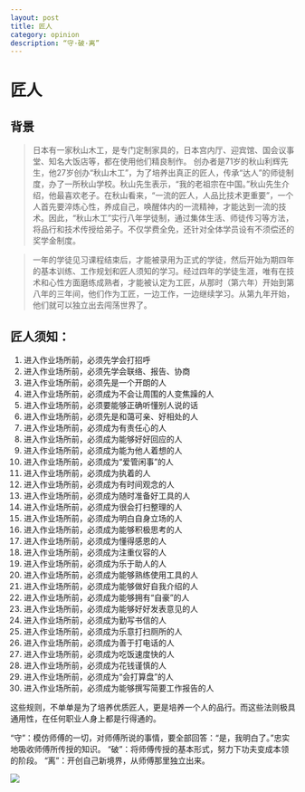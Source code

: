 ```yaml
---
layout: post
title: 匠人
category: opinion
description: “守·破·离”
---
```




# 匠人

## 背景

>日本有一家秋山木工，是专门定制家具的，日本宫内厅、迎宾馆、国会议事堂、知名大饭店等，都在使用他们精良制作。
创办者是71岁的秋山利辉先生，他27岁创办“秋山木工”，为了培养出真正的匠人，传承“达人”的师徒制度，办了一所秋山学校。秋山先生表示，“我的老祖宗在中国。”秋山先生介绍，他最喜欢老子。在秋山看来，“一流的匠人，人品比技术更重要”，一个人首先要淬炼心性，养成自己，唤醒体内的一流精神，才能达到一流的技术。因此，“秋山木工”实行八年学徒制，通过集体生活、师徒传习等方法，将品行和技术传授给弟子。不仅学费全免，还针对全体学员设有不须偿还的奖学金制度。
	
>一年的学徒见习课程结束后，才能被录用为正式的学徒，然后开始为期四年的基本训练、工作规划和匠人须知的学习。经过四年的学徒生涯，唯有在技术和心性方面磨练成熟者，才能被认定为工匠，从那时（第六年）开始到第八年的三年间，他们作为工匠，一边工作，一边继续学习。从第九年开始，他们就可以独立出去闯荡世界了。


## 匠人须知：

1. 进入作业场所前，必须先学会打招呼
1. 进入作业场所前，必须先学会联络、报告、协商 
1. 进入作业场所前，必须先是一个开朗的人 
1. 进入作业场所前，必须成为不会让周围的人变焦躁的人 
1. 进入作业场所前，必须要能够正确听懂别人说的话 
1. 进入作业场所前，必须先是和蔼可亲、好相处的人 
1. 进入作业场所前，必须成为有责任心的人 
1. 进入作业场所前，必须成为能够好好回应的人
1. 进入作业场所前，必须成为能为他人着想的人 
1. 进入作业场所前，必须成为“爱管闲事”的人 
1. 进入作业场所前，必须成为执着的人 
1. 进入作业场所前，必须成为有时间观念的人 
1. 进入作业场所前，必须成为随时准备好工具的人 
1. 进入作业场所前，必须成为很会打扫整理的人 
1. 进入作业场所前，必须成为明白自身立场的人
1. 进入作业场所前，必须成为能够积极思考的人
1. 进入作业场所前，必须成为懂得感恩的人
1. 进入作业场所前，必须成为注重仪容的人
1. 进入作业场所前，必须成为乐于助人的人
1. 进入作业场所前，必须成为能够熟练使用工具的人 
1. 进入作业场所前，必须成为能够做好自我介绍的人 
1. 进入作业场所前，必须成为能够拥有“自豪”的人 
1. 进入作业场所前，必须成为能够好好发表意见的人 
1. 进入作业场所前，必须成为勤写书信的人 
1. 进入作业场所前，必须成为乐意打扫厕所的人 
1. 进入作业场所前，必须成为善于打电话的人 
1. 进入作业场所前，必须成为吃饭速度快的人 
1. 进入作业场所前，必须成为花钱谨慎的人 
1. 进入作业场所前，必须成为“会打算盘”的人 
1. 进入作业场所前，必须成为能够撰写简要工作报告的人

这些规则，不单单是为了培养优质匠人，更是培养一个人的品行。而这些法则极具通用性，在任何职业人身上都是行得通的。

“守”：模仿师傅的一切，对师傅所说的事情，要全部回答：“是，我明白了。”忠实地吸收师傅所传授的知识。
“破”：将师傅传授的基本形式，努力下功夫变成本领的阶段。
“离”：开创自己新境界，从师傅那里独立出来。


![](http://img3.doubanio.com/lpic/s28343659.jpg)

